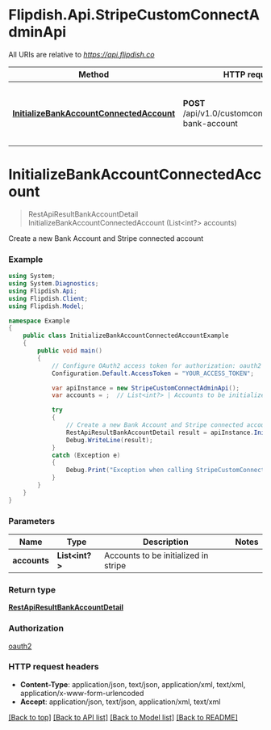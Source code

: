 # Flipdish.Api.StripeCustomConnectAdminApi

All URIs are relative to *https://api.flipdish.co*

Method | HTTP request | Description
------------- | ------------- | -------------
[**InitializeBankAccountConnectedAccount**](StripeCustomConnectAdminApi.md#initializebankaccountconnectedaccount) | **POST** /api/v1.0/customconnect/initialize-bank-account | Create a new Bank Account and Stripe connected account


<a name="initializebankaccountconnectedaccount"></a>
# **InitializeBankAccountConnectedAccount**
> RestApiResultBankAccountDetail InitializeBankAccountConnectedAccount (List<int?> accounts)

Create a new Bank Account and Stripe connected account

### Example
```csharp
using System;
using System.Diagnostics;
using Flipdish.Api;
using Flipdish.Client;
using Flipdish.Model;

namespace Example
{
    public class InitializeBankAccountConnectedAccountExample
    {
        public void main()
        {
            // Configure OAuth2 access token for authorization: oauth2
            Configuration.Default.AccessToken = "YOUR_ACCESS_TOKEN";

            var apiInstance = new StripeCustomConnectAdminApi();
            var accounts = ;  // List<int?> | Accounts to be initialized in stripe

            try
            {
                // Create a new Bank Account and Stripe connected account
                RestApiResultBankAccountDetail result = apiInstance.InitializeBankAccountConnectedAccount(accounts);
                Debug.WriteLine(result);
            }
            catch (Exception e)
            {
                Debug.Print("Exception when calling StripeCustomConnectAdminApi.InitializeBankAccountConnectedAccount: " + e.Message );
            }
        }
    }
}
```

### Parameters

Name | Type | Description  | Notes
------------- | ------------- | ------------- | -------------
 **accounts** | **List&lt;int?&gt;**| Accounts to be initialized in stripe | 

### Return type

[**RestApiResultBankAccountDetail**](RestApiResultBankAccountDetail.md)

### Authorization

[oauth2](../README.md#oauth2)

### HTTP request headers

 - **Content-Type**: application/json, text/json, application/xml, text/xml, application/x-www-form-urlencoded
 - **Accept**: application/json, text/json, application/xml, text/xml

[[Back to top]](#) [[Back to API list]](../README.md#documentation-for-api-endpoints) [[Back to Model list]](../README.md#documentation-for-models) [[Back to README]](../README.md)

